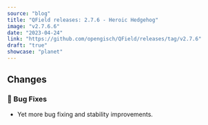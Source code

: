 ```yaml
---
source: "blog"
title: "QField releases: 2.7.6 - Heroic Hedgehog"
image: "v2.7.6.6"
date: "2023-04-24"
link: "https://github.com/opengisch/QField/releases/tag/v2.7.6"
draft: "true"
showcase: "planet"
---
```


<h2>Changes</h2>
<h3><g-emoji class="g-emoji" alias="bug" fallback-src="https://github.githubassets.com/images/icons/emoji/unicode/1f41b.png">🐛</g-emoji> Bug Fixes</h3>
<ul>
<li>Yet more bug fixing and stability improvements.</li>
</ul>
